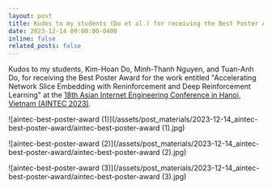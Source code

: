 ```yaml
---
layout: post
title: Kudos to my students (Do et al.) for receiving the Best Poster Award at the AINTEC 2023 conference.
date: 2023-12-14 09:00:00-0400
inline: false
related_posts: false
---
```


Kudos to my students, Kim-Hoan Do, Minh-Thanh Nguyen, and Tuan-Anh Do, for receiving the Best Poster Award for the work entitled "Accelerating Network Slice Embedding with Reninforcement and Deep Reinforcement Learning" at the [18th Asian Internet Engineering Conference in Hanoi, Vietnam (AINTEC 2023)](https://interlab.ait.ac.th/aintec2023/).

![aintec-best-poster-award (1)](/assets/post_materials/2023-12-14_aintec-best-poster-award/aintec-best-poster-award (1).jpg)

![aintec-best-poster-award (2)](/assets/post_materials/2023-12-14_aintec-best-poster-award/aintec-best-poster-award (2).jpg)

![aintec-best-poster-award (3)](/assets/post_materials/2023-12-14_aintec-best-poster-award/aintec-best-poster-award (3).jpg)

